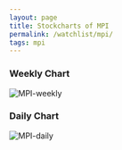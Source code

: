 ```yaml
---
layout: page
title: Stockcharts of MPI
permalink: /watchlist/mpi/
tags: mpi
---
```


### Weekly Chart
![MPI-weekly](http://www.marketwatch.com/kaavio.Webhost/charts/big.chart?nosettings=1&symb=MPI&uf=0&type=4&size=3&sid=10332705&style=1013&freq=2&time=12&ma=6&maval=20,50,200&lf=4&lf2=0&lf3=0&height=510&width=720&mocktick=1)

### Daily Chart
![MPI-daily](http://www.marketwatch.com/kaavio.Webhost/charts/big.chart?nosettings=1&symb=MPI&uf=7168&type=4&size=3&sid=10332705&style=1013&freq=1&time=8&ma=6&maval=20,50,200&lf=4&lf2=0&lf3=0&height=510&width=720&mocktick=1)
